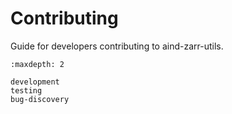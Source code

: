 # Contributing

Guide for developers contributing to aind-zarr-utils.

```{toctree}
:maxdepth: 2

development
testing
bug-discovery
```